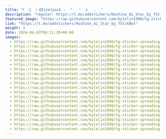 ```yaml
---
title: "꒰  🌌  ꒱ @Zizelpack ₊  °   ᶻ  z   . ."
description: "regular: https://t.me/addstickers/Hoshino_Ai_Star_by_fStikBot"
featured_image: "https://raw.githubusercontent.com/kylelin1998/tg-sticker-spreading-worldwide-images/main/img/811fa69c-af95-41f2-97b9-14eb59f6271e.jpg"
link: "https://t.me/addstickers/Hoshino_Ai_Star_by_fStikBot"
weight: 3
date: 2024-06-03T08:11:20+08:00
images:
  - https://raw.githubusercontent.com/kylelin1998/tg-sticker-spreading-worldwide-images/main/img/811fa69c-af95-41f2-97b9-14eb59f6271e.jpg
  - https://raw.githubusercontent.com/kylelin1998/tg-sticker-spreading-worldwide-images/main/img/d3627314-2a6e-47ee-8deb-e481e1fefd68.jpg
  - https://raw.githubusercontent.com/kylelin1998/tg-sticker-spreading-worldwide-images/main/img/e89fa365-38e2-47c8-80b2-49164e7f4800.jpg
  - https://raw.githubusercontent.com/kylelin1998/tg-sticker-spreading-worldwide-images/main/img/df8edc9c-7679-43c8-830f-2b376be7ec06.jpg
  - https://raw.githubusercontent.com/kylelin1998/tg-sticker-spreading-worldwide-images/main/img/c69de2d8-3043-41f0-b954-2203079eae4b.jpg
  - https://raw.githubusercontent.com/kylelin1998/tg-sticker-spreading-worldwide-images/main/img/8a6a4509-2878-484d-9811-8d7dd9436299.jpg
  - https://raw.githubusercontent.com/kylelin1998/tg-sticker-spreading-worldwide-images/main/img/f547876c-7da5-495f-b118-a256b73e05ab.jpg
  - https://raw.githubusercontent.com/kylelin1998/tg-sticker-spreading-worldwide-images/main/img/55e8aa33-aa61-44bf-8f49-d0bd2f77d49c.jpg
  - https://raw.githubusercontent.com/kylelin1998/tg-sticker-spreading-worldwide-images/main/img/88ce1799-25c0-444f-9088-05f2b9c08a18.jpg
  - https://raw.githubusercontent.com/kylelin1998/tg-sticker-spreading-worldwide-images/main/img/ad36be47-88b7-4d90-8308-1a0d93b8661c.jpg
  - https://raw.githubusercontent.com/kylelin1998/tg-sticker-spreading-worldwide-images/main/img/d7c31f6d-df75-4c67-8fd8-cbcebc608c7b.jpg
  - https://raw.githubusercontent.com/kylelin1998/tg-sticker-spreading-worldwide-images/main/img/9848a9c2-f65f-4efd-b297-01465fd13d1d.jpg
  - https://raw.githubusercontent.com/kylelin1998/tg-sticker-spreading-worldwide-images/main/img/b5e7c80e-43d6-4e5f-bddb-fe4a49e715f6.jpg
  - https://raw.githubusercontent.com/kylelin1998/tg-sticker-spreading-worldwide-images/main/img/b9ebec87-5c65-4d12-b42f-2752761dfb6b.jpg
  - https://raw.githubusercontent.com/kylelin1998/tg-sticker-spreading-worldwide-images/main/img/09c230db-1707-4bfc-92db-3e8bb587ce27.jpg
  - https://raw.githubusercontent.com/kylelin1998/tg-sticker-spreading-worldwide-images/main/img/8acf43e3-b42c-4b8c-86ce-ea53230cfef3.jpg
  - https://raw.githubusercontent.com/kylelin1998/tg-sticker-spreading-worldwide-images/main/img/91fed5ff-264e-45f4-8d48-dcf8812485c9.jpg
  - https://raw.githubusercontent.com/kylelin1998/tg-sticker-spreading-worldwide-images/main/img/e643dcb2-d33d-48c7-a2d0-659bf613e2f0.jpg
  - https://raw.githubusercontent.com/kylelin1998/tg-sticker-spreading-worldwide-images/main/img/37cd0e7f-77cb-4e7c-aad3-d6d0c632f1dc.jpg
  - https://raw.githubusercontent.com/kylelin1998/tg-sticker-spreading-worldwide-images/main/img/9ce59f73-2c41-4123-8450-a57dc3bb1a67.jpg
---
```

